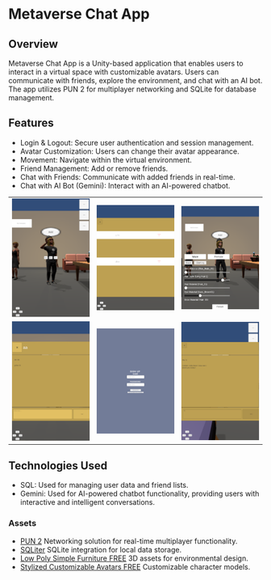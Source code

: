 # Metaverse Chat App

## Overview 
Metaverse Chat App is a Unity-based application that enables users to interact in a virtual space with customizable avatars. Users can communicate with friends, explore the environment, and chat with an AI bot. The app utilizes PUN 2 for multiplayer networking and SQLite for database management.

## Features 
- Login & Logout: Secure user authentication and session management.
- Avatar Customization: Users can change their avatar appearance.
- Movement: Navigate within the virtual environment.
- Friend Management: Add or remove friends.
- Chat with Friends: Communicate with added friends in real-time.
- Chat with AI Bot (Gemini): Interact with an AI-powered chatbot.

<table>
  <tr>
    <td><img src="AvatarMovement.png" width="200"></td>
    <td><img src="FriendPanel.png" width="200"></td>
    <td><img src="AttachCloth.png" width="200"></td>
  </tr>
  <tr>
    <td><img src="MessageWithAvatar.png" width="200"></td>
    <td><img src="SignupLogin.png" width="200"></td>
    <td><img src="MessageWithBot.png" width="200"></td>
  </tr>
</table>


## Technologies Used
- SQL: Used for managing user data and friend lists.
- Gemini: Used for AI-powered chatbot functionality, providing users with interactive and intelligent conversations.  

### Assets
- [PUN 2](https://assetstore.unity.com/packages/tools/network/pun-2-free-119922) Networking solution for real-time multiplayer functionality.
- [SQLiter](https://assetstore.unity.com/packages/tools/integration/sqliter-20660)  SQLite integration for local data storage.
- [Low Poly Simple Furniture FREE](https://assetstore.unity.com/packages/3d/props/furniture/low-poly-simple-furniture-free-240197)  3D assets for environmental design.
- [Stylized Customizable Avatars FREE](https://assetstore.unity.com/packages/3d/characters/humanoids/stylized-customizable-avatars-free-230391) Customizable character models.
